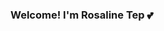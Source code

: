 ### Welcome! I'm Rosaline Tep 💕

<!--
[![LinkedIn Badge](https://img.shields.io/badge/-LinkedIn-0e76a8?style=flat-square&logo=Linkedin&logoColor=white)](https://www.linkedin.com/in/rosaline-tep-6b335a209/)

I'm a recent graduate (Nov 2021) holding a **Bachelor's in Computer Science** from Tennessee State University! 🎓📜

I have formal experience and proficiency in software engineering in the languages **Python, Java, MySQL, and C#** from college, but I have been learning **BASH and Linux System Administration** in general on my own.

- 🔖📕 Currently Reading: Linux in Action by David Clinton
  - Chapters 4 and 5 are covering archiving and automating backups! (tar, rsync, dd, cron)

- 📃✍️ Currently Studying: Cloud Servers on Linux
  - Automation, Ansible, Kubernetes, etc. I'm still learning!

- ⛏️💬 Ask me about my *modded* Minecraft (Java) Server!
  (P.S. I have a repo for that too 😉)

- 👾🎮 Add me on Discord if you wanna play sometime! (TooMatcha#7927)
  (I typically play Minecraft, Valorant, or Siege, but I'm down for anything)





-->
